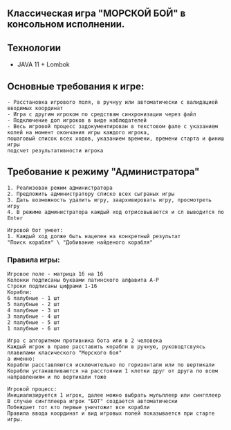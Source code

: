 ## Классическая игра "МОРСКОЙ БОЙ" в консольном исполнении.

## Технологии
- JAVA 11 + Lombok


## Основные требования к игре:
    - Расстановка игрового поля, в ручнуу или автоматически с валидацией вводимых координат
    - Игра с другим игроком по средствам синхронизации через файл
    - Подключение доп игроков в виде наблюдателей
    - Весь игровой процесс задокументирован в текстовом фале с указанием колей на момент окончания игры каждого игрока,
    пошаговый список всех ходов, указанием времени, времени старта и финиш игры
    подсчет результативности игрока

## Требование к режиму "Администратора" 
    1. Реализован режим администратора
    2. Предложить администратору списко всех сыграных игры
    3. Дать возможность удалить игру, заархивировать игру, просмотреть игру
    4. В режиме администратора каждый ход отрисовывается и сл выводится по Enter

    Игровой бот умеет:
    1. Каждый ход долже быть нацелен на конкретный результат 
    "Поиск корабля" \ "Добивание найденого корабля"

### Правила игры:
    Игровое поле - матрица 16 на 16
    Колонки подписаны буквами латинского алфавита A-P
    Строки подписаны цифрами 1-16
    Корабли:
    6 палубные - 1 шт
    5 палубные - 2 шт
    4 палубные - 3 шт
    3 палубные - 4 шт
    2 палубные - 5 шт
    1 палубные - 6 шт

    Игра с алгоритмом противника бота или в 2 человека
    Каждый игрок в праве расставить корабли в ручную, руководтсвуясь плавилами класического "Морского боя"
    а именно: 
    Корабли расставляются исключительно по горизонтали или по вертикали
    Корабли устанавливаются на расстоянии 1 клетки друг от друга по всем направлениям и по вертикали тоже
   
    Игровой процесс:
    Инициализируется 1 игрок, далее можно выбрать мульплеер или сингплеер
    В случае сингплеера игрок "БОТ" создается автоматически
    Побеждает тот кто первые уничтожит все корабли
    Правила ввода координат и вид игровых полей показывается при старте игры.